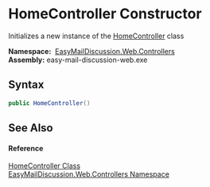 HomeController Constructor
==========================
Initializes a new instance of the [HomeController][1] class

  **Namespace:**  [EasyMailDiscussion.Web.Controllers][2]  
  **Assembly:** easy-mail-discussion-web.exe

Syntax
------

```csharp
public HomeController()
```


See Also
--------

#### Reference
[HomeController Class][1]  
[EasyMailDiscussion.Web.Controllers Namespace][2]  

[1]: README.md
[2]: ../README.md